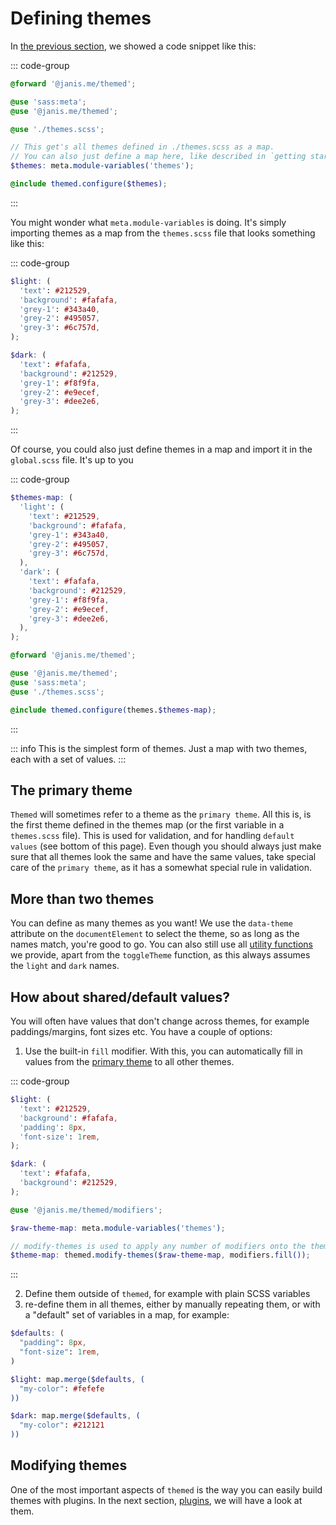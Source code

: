 # Defining themes

In [the previous section](/guide/global-setup), we showed a code snippet like this:

::: code-group

```scss [global.scss]
@forward '@janis.me/themed';

@use 'sass:meta';
@use '@janis.me/themed';

@use './themes.scss';

// This get's all themes defined in ./themes.scss as a map.
// You can also just define a map here, like described in `getting started`.
$themes: meta.module-variables('themes');

@include themed.configure($themes);
```

:::

You might wonder what `meta.module-variables` is doing. It's simply importing themes as a map from the `themes.scss` file that looks something like this:

::: code-group

```scss [themes.scss]
$light: (
  'text': #212529,
  'background': #fafafa,
  'grey-1': #343a40,
  'grey-2': #495057,
  'grey-3': #6c757d,
);

$dark: (
  'text': #fafafa,
  'background': #212529,
  'grey-1': #f8f9fa,
  'grey-2': #e9ecef,
  'grey-3': #dee2e6,
);
```

:::

Of course, you could also just define themes in a map and import it in the `global.scss` file. It's up to you

::: code-group

```scss [themes.scss]
$themes-map: (
  'light': (
    'text': #212529,
    'background': #fafafa,
    'grey-1': #343a40,
    'grey-2': #495057,
    'grey-3': #6c757d,
  ),
  'dark': (
    'text': #fafafa,
    'background': #212529,
    'grey-1': #f8f9fa,
    'grey-2': #e9ecef,
    'grey-3': #dee2e6,
  ),
);
```

```scss [global.scss]
@forward '@janis.me/themed';

@use '@janis.me/themed';
@use 'sass:meta';
@use './themes.scss';

@include themed.configure(themes.$themes-map);
```

:::

::: info
This is the simplest form of themes. Just a map with two themes, each with a set of values.
:::

## The primary theme

`Themed` will sometimes refer to a theme as the `primary theme`. All this is, is the first theme defined in the themes map (or the first variable in a `themes.scss` file).
This is used for validation, and for handling `default values` (see bottom of this page). Even though you should always just make sure that all themes look the same and have the same values,
take special care of the `primary theme`, as it has a somewhat special rule in validation.

## More than two themes

You can define as many themes as you want! We use the `data-theme` attribute on the `documentElement` to select the theme, so as long as the names match, you're good to go.
You can also still use all [utility functions](/guide/utility-functions) we provide, apart from the `toggleTheme` function, as this always assumes the `light` and `dark` names.

## How about shared/default values?

You will often have values that don't change across themes, for example paddings/margins, font sizes etc. You have a couple of options:

1. Use the built-in `fill` modifier. With this, you can automatically fill in values from the [primary theme](/guide/defining-themes#the-primary-theme) to all other themes.

::: code-group

```scss [themes.scss]
$light: (
  'text': #212529,
  'background': #fafafa,
  'padding': 8px,
  'font-size': 1rem,
);

$dark: (
  'text': #fafafa,
  'background': #212529,
);
```

```scss [global.scss]
@use '@janis.me/themed/modifiers';

$raw-theme-map: meta.module-variables('themes');

// modify-themes is used to apply any number of modifiers onto the themes.
$theme-map: themed.modify-themes($raw-theme-map, modifiers.fill());
```

:::

2. Define them outside of `themed`, for example with plain SCSS variables
3. re-define them in all themes, either by manually repeating them, or with a "default" set of variables in a map, for example:

```scss
$defaults: (
  "padding": 8px,
  "font-size": 1rem,
)

$light: map.merge($defaults, (
  "my-color": #fefefe
))

$dark: map.merge($defaults, (
  "my-color": #212121
))

```

## Modifying themes

One of the most important aspects of `themed` is the way you can easily build themes with plugins. In the next section, [plugins](/guide/plugins), we will have a look at them.
